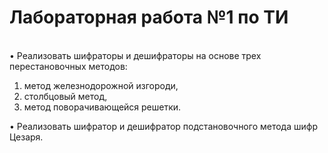 <h1>Лабораторная работа №1 по ТИ</h1> <br>
• Реализовать шифраторы и дешифраторы на основе трех перестановочных методов: 
<ol>
  <li>метод железнодорожной изгороди,</li> 
  <li>столбцовый метод,</li>
  <li>метод поворачивающейся решетки.</li>
</ol>
• Реализовать шифратор и дешифратор подстановочного метода шифр Цезаря.

